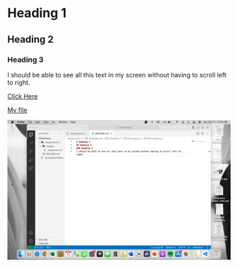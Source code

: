 # Heading 1
## Heading 2
### Heading 3

I should be able to see all this text in my screen without having to scroll left to right. 

[Click Here](https://neal.fun/deep-sea/)

[My file](./responses.txt)

![Screenshot](./images/VSscreenshot.png)
